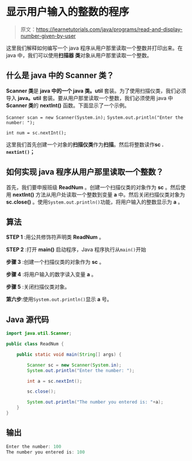 # 显示用户输入的整数的程序

> 原文：<https://learnetutorials.com/java/programs/read-and-display-number-given-by-user>

这里我们解释如何编写一个 java 程序从用户那里读取一个整数并打印出来。在 java 中，我们可以使用**扫描器** **类**对象从用户那里读取一个整数。

## 什么是 java 中的 Scanner 类？

**Scanner 类**是 **java 中的一个 java 类。util** 套装。为了使用扫描仪类，我们必须导入 **java。util** 套装。要从用户那里读取一个整数，我们必须使用 java 中 **Scanner 类**的 **nextInt()** 函数。下面显示了一个示例。

`Scanner scan = new Scanner(System.in);`
`System.out.println("Enter the number: ");`

`int num = sc.nextInt();`

这里我们首先创建一个对象的**扫描仪类**作为**扫描**。然后将整数读作**sc . `nextint()`；**

## 如何实现 java 程序从用户那里读取一个整数？

首先，我们要申报班级 **ReadNum** 。创建一个扫描仪类的对象作为 **sc** 。然后使用 **nextInt()** 方法从用户处读取一个整数到变量 **a** 中。然后关闭扫描仪类对象为 **sc.close()** 。使用`System.out.println()`功能，将用户输入的整数显示为 **a** 。

## 算法

**STEP 1** :用公共修饰符声明类 **ReadNum** 。

**STEP 2** :打开 **main()** 启动程序，Java 程序执行从`main()`开始

**步骤 3** :创建一个扫描仪类的对象作为 **sc** 。

**步骤 4** :将用户输入的数字读入变量 **a** 。

**步骤 5** :关闭扫描仪类对象。

**第六步**:使用`System.out.println()`显示 **a** 号。

## Java 源代码

```java
import java.util.Scanner;

public class ReadNum {

    public static void main(String[] args) {

        Scanner sc = new Scanner(System.in);
        System.out.println("Enter the number: ");

        int a = sc.nextInt();

        sc.close();

        System.out.println("The number you entered is: "+a);
    }
}

```

## 输出

```java
Enter the number: 100
The number you entered is: 100
```